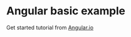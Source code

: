 # Angular basic example

Get started tutorial from <a href="https://angular.io/tutorial">Angular.io</a>
